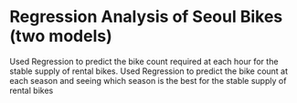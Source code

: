# Regression Analysis of Seoul Bikes (two models)
 Used Regression to predict the bike count required at each hour for the stable supply of rental bikes.
 Used Regression to predict the bike count at each season and seeing which season is the best for the stable supply of rental bikes
